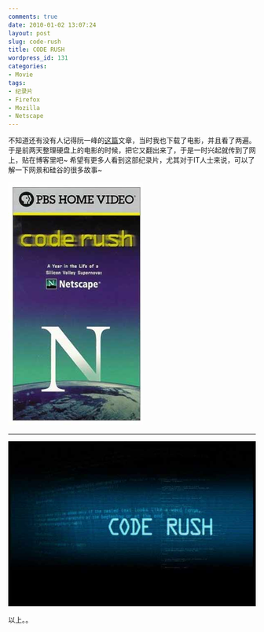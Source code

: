 ```yaml
---
comments: true
date: 2010-01-02 13:07:24
layout: post
slug: code-rush
title: CODE RUSH
wordpress_id: 131
categories:
- Movie
tags:
- 纪录片
- Firefox
- Mozilla
- Netscape
---
```


不知道还有没有人记得阮一峰的[这篇](http://www.ruanyifeng.com/blog/2009/09/code_rush.html)文章，当时我也下载了电影，并且看了两遍。于是前两天整理硬盘上的电影的时候，把它又翻出来了，于是一时兴起就传到了网上，贴在博客里吧~ 希望有更多人看到这部纪录片，尤其对于IT人士来说，可以了解一下网景和硅谷的很多故事~




![](/images/uploads/zb/20010-01-02_code_rush.jpg)




* * *








![](/images/uploads/zb/20010-01-02_code_rush_2.jpg)




以上。。
